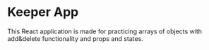 # Keeper App

This React application is made for practicing arrays of objects with add&delete functionality and props and states.